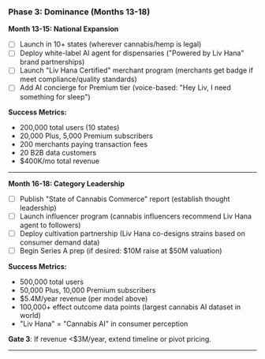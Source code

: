 ### **Phase 3: Dominance (Months 13-18)**

**Month 13-15: National Expansion**

- [ ] Launch in 10+ states (wherever cannabis/hemp is legal)
- [ ] Deploy white-label AI agent for dispensaries ("Powered by Liv Hana" brand partnerships)
- [ ] Launch "Liv Hana Certified" merchant program (merchants get badge if meet compliance/quality standards)
- [ ] Add AI concierge for Premium tier (voice-based: "Hey Liv, I need something for sleep")

**Success Metrics:**

- 200,000 total users (10 states)
- 20,000 Plus, 5,000 Premium subscribers
- 200 merchants paying transaction fees
- 20 B2B data customers
- $400K/mo total revenue

---

**Month 16-18: Category Leadership**

- [ ] Publish "State of Cannabis Commerce" report (establish thought leadership)
- [ ] Launch influencer program (cannabis influencers recommend Liv Hana agent to followers)
- [ ] Deploy cultivation partnership (Liv Hana co-designs strains based on consumer demand data)
- [ ] Begin Series A prep (if desired: $10M raise at $50M valuation)

**Success Metrics:**

- 500,000 total users
- 50,000 Plus, 10,000 Premium subscribers
- $5.4M/year revenue (per model above)
- 100,000+ effect outcome data points (largest cannabis AI dataset in world)
- "Liv Hana" = "Cannabis AI" in consumer perception

**Gate 3**: If revenue <$3M/year, extend timeline or pivot pricing.

---
